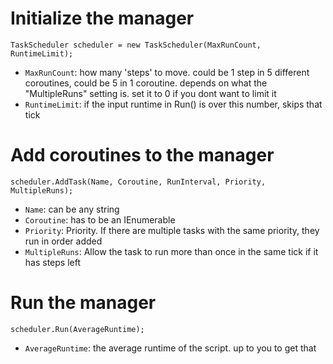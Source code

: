 ﻿# Initialize the manager
```TaskScheduler scheduler = new TaskScheduler(MaxRunCount, RuntimeLimit);```
- ```MaxRunCount```: how many 'steps' to move. could be 1 step in 5 different coroutines, could be 5 in 1 coroutine. depends on what the "MultipleRuns" setting is. set it to 0 if you dont want to limit it
- ```RuntimeLimit```: if the input runtime in Run() is over this number, skips that tick

# Add coroutines to the manager
```scheduler.AddTask(Name, Coroutine, RunInterval, Priority, MultipleRuns);```
- ```Name```: can be any string
- ```Coroutine```: has to be an IEnumerable<bool>
- ```Priority```: Priority. If there are multiple tasks with the same priority, they run in order added
- ```MultipleRuns```: Allow the task to run more than once in the same tick if it has steps left

# Run the manager
```scheduler.Run(AverageRuntime);```
- ```AverageRuntime```: the average runtime of the script. up to you to get that